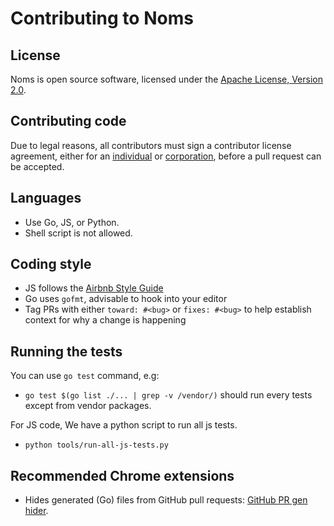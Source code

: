 Contributing to Noms
====================

## License

Noms is open source software, licensed under the [Apache License, Version 2.0](LICENSE).

## Contributing code

Due to legal reasons, all contributors must sign a contributor license agreement, either for an [individual](http://noms.io/ca_individual.html) or [corporation](http://noms.io/ca_corporation.html), before a pull request can be accepted.

## Languages

* Use Go, JS, or Python.
* Shell script is not allowed.

## Coding style

* JS follows the [Airbnb Style Guide](https://github.com/airbnb/javascript)
* Go uses `gofmt`, advisable to hook into your editor
* Tag PRs with either `toward: #<bug>` or `fixes: #<bug>` to help establish context for why a change is happening

## Running the tests

You can use `go test` command, e.g:

* `go test $(go list ./... | grep -v /vendor/)` should run every tests except from vendor packages.

For JS code, We have a python script to run all js tests.

* `python tools/run-all-js-tests.py`

## Recommended Chrome extensions
* Hides generated (Go) files from GitHub pull requests: [GitHub PR gen hider](https://chrome.google.com/webstore/detail/mhemmopgidccpkibohejfhlbkggdcmhf).
